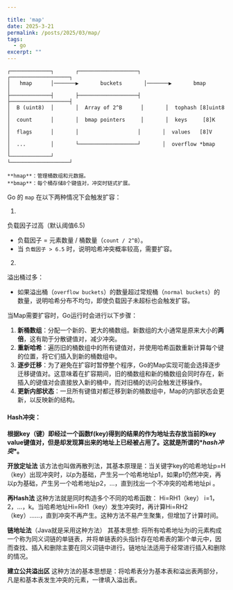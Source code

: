 ```yaml
---

title: 'map'
date: 2025-3-21
permalink: /posts/2025/03/map/
tags:
  - go
excerpt: "" 
---
```


```
┌─────────────┐       ┌───────────────────┐       ┌───────────────────┐
│   hmap      │───────▶       buckets       │───────▶       bmap         │
├─────────────┤       ├───────────────────┤       ├───────────────────┤
│  B (uint8)  │       │  Array of 2^B      │       │  tophash [8]uint8  │
│  count      │       │  bmap pointers     │       │  keys     [8]K     │
│  flags      │       │                   │       │  values   [8]V     │
│  ...        │       └───────────────────┘       │  overflow *bmap    │
└─────────────┘                                   └───────────────────┘

**hmap**：管理桶数组和元数据。
**bmap**：每个桶存储8个键值对，冲突时链式扩展。
```



Go 的 `map` 在以下两种情况下会触发扩容：

1. 

   负载因子过高（默认阈值6.5)

   - 负载因子 = 元素数量 / 桶数量（`count / 2^B`）。
   - 当 `负载因子 > 6.5` 时，说明哈希冲突概率较高，需要扩容。

2. 

   溢出桶过多：

   - 如果溢出桶（`overflow buckets`）的数量超过常规桶（`normal buckets`）的数量，说明哈希分布不均匀，即使负载因子未超标也会触发扩容。

当Map需要扩容时，Go运行时会进行以下步骤：

1. **新桶数组**：分配一个新的、更大的桶数组。新数组的大小通常是原来大小的**两倍**，这有助于分散键值对，减少冲突。
2. **重新哈希**：遍历旧的桶数组中的所有键值对，并使用哈希函数重新计算每个键的位置，将它们插入到新的桶数组中。
3. **逐步迁移**：为了避免在扩容时暂停整个程序，Go的Map实现可能会选择逐步迁移键值对。这意味着在扩容期间，旧的桶数组和新的桶数组会同时存在，新插入的键值对会直接放入新的桶中，而对旧桶的访问会触发迁移操作。
4. **更新内部状态**：一旦所有键值对都迁移到新的桶数组中，Map的内部状态会更新，以反映新的结构。





#### **Hash冲突：**

**根据key（键）即经过一个函数f(key)得到的结果的作为地址去存放当前的key value键值对，但是却发现算出来的地址上已经被占用了。这就是所谓的\**hash冲突\**。**



**开放定址法**
该方法也叫做再散列法，其基本原理是：当关键字key的哈希地址p=H（key）出现冲突时，以p为基础，产生另一个哈希地址p1，如果p1仍然冲突，再以p为基础，产生另一个哈希地址p2，…，直到找出一个不冲突的哈希地址pi 。

**再Hash法**
这种方法就是同时构造多个不同的哈希函数： Hi=RH1（key）  i=1，2，…，k。当哈希地址Hi=RH1（key）发生冲突时，再计算Hi=RH2（key）……，直到冲突不再产生。这种方法不易产生聚集，但增加了计算时间。

**链地址法**（Java就是采用这种方法）
其基本思想: 将所有哈希地址为i的元素构成一个称为同义词链的单链表，并将单链表的头指针存在哈希表的第i个单元中，因而查找、插入和删除主要在同义词链中进行。链地址法适用于经常进行插入和删除的情况。

**建立公共溢出区**
这种方法的基本思想是：将哈希表分为基本表和溢出表两部分，凡是和基本表发生冲突的元素，一律填入溢出表。

